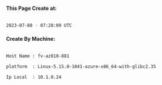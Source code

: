 
   
#### This Page Create at:

```bash

2023-07-08 - 07:28:09 UTC

```

#### Create By Machine:

```bash

Host Name : fv-az810-881

platform  : Linux-5.15.0-1041-azure-x86_64-with-glibc2.35

Ip Local  : 10.1.0.24

```


